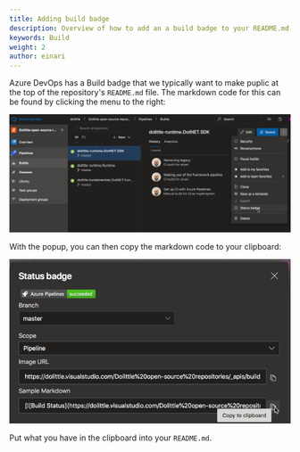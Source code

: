 ```yaml
---
title: Adding build badge
description: Overview of how to add an a build badge to your README.md
keywords: Build
weight: 2
author: einari
---
```

Azure DevOps has a Build badge that we typically want to make puplic at the top of the
repository's `README.md` file. The markdown code for this can be found by clicking the
menu to the right:

![Get status badge](images/azure_devops_status_badge_1.png)

With the popup, you can then copy the markdown code to your clipboard:

![Get status badge markdown code](images/azure_devops_status_badge_2.png)

Put what you have in the clipboard into your `README.md`.
